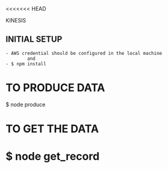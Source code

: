 <<<<<<< HEAD

KINESIS


INITIAL SETUP 
-------------
    - AWS credential should be configured in the local machine 
            and 
    - $ npm install 

TO PRODUCE DATA
===============
$ node produce

TO GET THE DATA
===============
$ node get_record
=======

